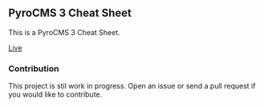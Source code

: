 ## PyroCMS 3 Cheat Sheet

This is a PyroCMS 3 Cheat Sheet. 

[Live](http://websemantics.ca/)

### Contribution

This project is stil work in progress. Open an issue or send a pull request if you would like to contribute.